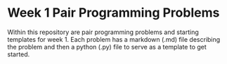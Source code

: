 # Week 1 Pair Programming Problems

Within this repository are pair programming problems and starting templates for week 1. Each problem has a markdown (.md) file describing the problem and then a python (.py) file to serve as a template to get started.
